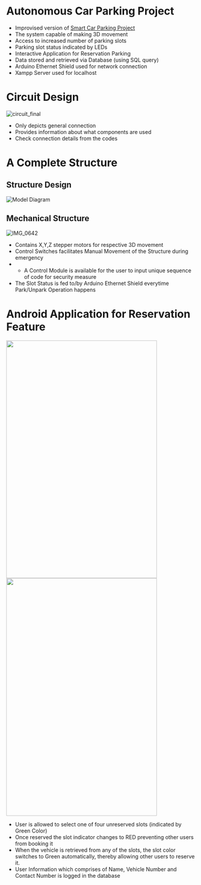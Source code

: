 # Autonomous Car Parking Project
* Improvised version of [Smart Car Parking Project](https://github.com/jinmax100/smartcarparking/)
* The system capable of making 3D movement
* Access to increased number of parking slots
* Parking slot status indicated by LEDs
* Interactive Application for Reservation Parking
* Data stored and retrieved via Database (using SQL query)
* Arduino Ethernet Shield used for network connection
* Xampp Server used for localhost

# Circuit Design
![circuit_final](https://user-images.githubusercontent.com/51187747/69153403-44c9b300-0b06-11ea-9011-534b818f62e3.jpg)

* Only depicts general connection
* Provides information about what components are used
* Check connection details from the codes


# A Complete Structure

## Structure Design
![Model Diagram](https://user-images.githubusercontent.com/51187747/69150872-a89dad00-0b01-11ea-95a6-319fb780ab63.jpg)

## Mechanical Structure
![IMG_0642](https://github.com/jinmax100/multilayeredcarparking/assets/51187747/73793dcb-9e29-4c8e-8d56-71f65fde8193)


* Contains X,Y,Z stepper motors for respective 3D movement
* Control Switches facilitates Manual Movement of the Structure during emergency
* * A Control Module is available for the user to input unique sequence of code for security measure
* The Slot Status is fed to/by Arduino Ethernet Shield everytime Park/Unpark Operation happens


# Android Application for Reservation Feature 
<img src="https://user-images.githubusercontent.com/51187747/69150997-e569a400-0b01-11ea-95dd-734e2dfdf17d.png" width="400" height="630">    <img src="https://user-images.githubusercontent.com/51187747/69152895-59597b80-0b05-11ea-9d24-964de936a14d.png" width="400" height="630">

* User is allowed to select one of four unreserved slots (indicated by Green Color)
* Once reserved the slot indicator changes to RED preventing other users from booking it
* When the vehicle is retrieved from any of the slots, the slot color switches to Green automatically, thereby allowing other users to reserve it.
* User Information which comprises of Name, Vehicle Number and Contact Number is logged in the database
